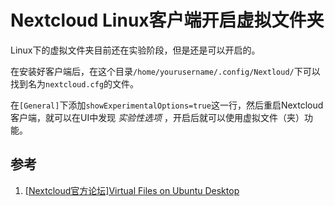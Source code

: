 # Nextcloud Linux客户端开启虚拟文件夹

Linux下的虚拟文件夹目前还在实验阶段，但是还是可以开启的。  

在安装好客户端后，在这个目录`/home/yourusername/.config/Nextloud/`下可以找到名为`nextcloud.cfg`的文件。  

在`[General]`下添加`showExperimentalOptions=true`这一行，然后重启Nextcloud客户端，就可以在UI中发现 *实验性选项* ，开启后就可以使用虚拟文件（夹）功能。  

## 参考

1. [[Nextcloud官方论坛]Virtual Files on Ubuntu Desktop](https://help.nextcloud.com/t/virtual-files-on-ubuntu-desktop/124668)